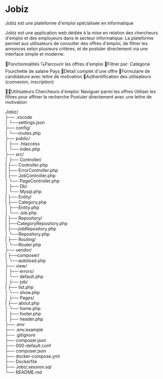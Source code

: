 # Jobiz 
Jobiz est une plateforme d'emploi spécialisée en informatique

Jobiz est une application web dédiée à la mise en relation des chercheurs d'emploi et des employeurs dans le secteur informatique. La plateforme permet aux utilisateurs de consulter des offres d'emploi, de filtrer les annonces selon plusieurs critères, et de postuler directement via une interface simple et moderne.

📌Fonctionnalités
    🔍Parcourir les offres d'emploi
    📁Filtrer par:
        Catégorie
        Fourchette de salaire
        Pays
    📄Détail complet d'une offre
    📝Formulaire de candidature avec lettre de motivation
    🔐Authentification des utilisateurs (connexion, inscription)

🧑‍💻Utilisateurs
    Chercheurs d'emploi:
        Naviguer parmi les offres
        Utiliser les filtres pour affiner la recherche
        Postuler directement avec une lettre de motivation

Jobiz/<br>
├── .vscode </br>
│   └──settings.json <br>
├── config/<br>
│   └──routes.php <br>
├── public/<br>
│   ├── .htaccess<br>
│   └── index.php<br>
├── src/<br>
│   ├── Controller/<br>
|       ├── Controller.php<br>
|       ├── ErrorController.php<br>
|       ├── JobController.php<br>
│       └── PageController.php<br>
│   ├── Db/<br>
│       └── Mysql.php<br>
|   ├── Entity/<br>
|       ├── Category.php<br>
│       ├──Entity.php<br>
│       └── Job.php<br>
|   ├── Repository/<br>
|       ├──CategoryRepository.php<br>
|       ├──JobRepository.php<br>
│       └──Repository.php<br>
|   ├── Routing/<br>
│       └──Router.php<br>
├── vendor/<br>
|       ├──composer/<br>
│       └──autoload.php<br>
├── view/<br>
│    ├── errors/<br>
│       └── default.php<br>
│    ├── job/<br>
|       ├── list.php<br>
│       └── show.php<br>
│    ├── Pages/<br>
|       ├── about.php<br>
│       └── home.php<br>
│    ├── footer.php<br>
│    ├── header.php<br>
├── .env<br>
├── .env.example<br>
├── .gitignore<br>
├── composer.json<br>
├── 000-default.conf<br>
├── composer.json<br>
├── docker-compose.yml<br>
├── Dockerfile<br>
├── Jobiz.session.sql<br>
└── README.md<br>